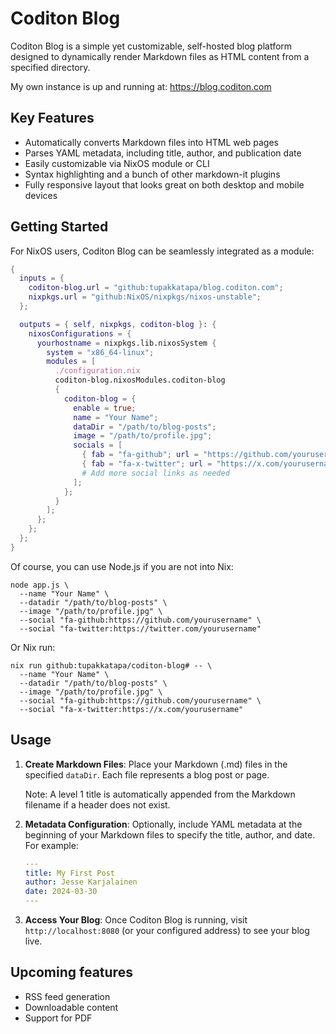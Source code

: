 # Coditon Blog

Coditon Blog is a simple yet customizable, self-hosted blog platform designed to dynamically render Markdown files as HTML content from a specified directory.

My own instance is up and running at: https://blog.coditon.com

## Key Features

- Automatically converts Markdown files into HTML web pages
- Parses YAML metadata, including title, author, and publication date
- Easily customizable via NixOS module or CLI
- Syntax highlighting and a bunch of other markdown-it plugins
- Fully responsive layout that looks great on both desktop and mobile devices

## Getting Started

For NixOS users, Coditon Blog can be seamlessly integrated as a module:

```nix
{
  inputs = {
    coditon-blog.url = "github:tupakkatapa/blog.coditon.com";
    nixpkgs.url = "github:NixOS/nixpkgs/nixos-unstable";
  };

  outputs = { self, nixpkgs, coditon-blog }: {
    nixosConfigurations = {
      yourhostname = nixpkgs.lib.nixosSystem {
        system = "x86_64-linux";
        modules = [
          ./configuration.nix
          coditon-blog.nixosModules.coditon-blog
          {
            coditon-blog = {
              enable = true;
              name = "Your Name";
              dataDir = "/path/to/blog-posts";
              image = "/path/to/profile.jpg";
              socials = [
                { fab = "fa-github"; url = "https://github.com/yourusername"; },
                { fab = "fa-x-twitter"; url = "https://x.com/yourusername"; },
                # Add more social links as needed
              ];
            };
          }
        ];
      };
    };
  };
}
```

Of course, you can use Node.js if you are not into Nix:
```shell
node app.js \
  --name "Your Name" \
  --datadir "/path/to/blog-posts" \
  --image "/path/to/profile.jpg" \
  --social "fa-github:https://github.com/yourusername" \
  --social "fa-twitter:https://twitter.com/yourusername"
```

Or Nix run:
```shell
nix run github:tupakkatapa/coditon-blog# -- \
  --name "Your Name" \
  --datadir "/path/to/blog-posts" \
  --image "/path/to/profile.jpg" \
  --social "fa-github:https://github.com/yourusername" \
  --social "fa-x-twitter:https://x.com/yourusername"
```

## Usage

1. **Create Markdown Files**: Place your Markdown (.md) files in the specified `dataDir`. Each file represents a blog post or page.

    Note: A level 1 title is automatically appended from the Markdown filename if a header does not exist.

2. **Metadata Configuration**: Optionally, include YAML metadata at the beginning of your Markdown files to specify the title, author, and date. For example:

    ```yaml
    ---
    title: My First Post
    author: Jesse Karjalainen
    date: 2024-03-30
    ---
    ```

3. **Access Your Blog**: Once Coditon Blog is running, visit `http://localhost:8080` (or your configured address) to see your blog live.

## Upcoming features

- RSS feed generation
- Downloadable content
- Support for PDF

